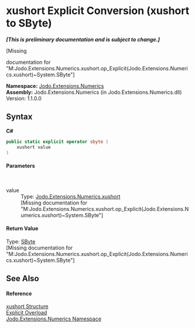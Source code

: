 # xushort&nbsp;Explicit Conversion (xushort to SByte)
 _**\[This is preliminary documentation and is subject to change.\]**_

\[Missing <summary> documentation for "M:Jodo.Extensions.Numerics.xushort.op_Explicit(Jodo.Extensions.Numerics.xushort)~System.SByte"\]

**Namespace:**&nbsp;<a href="N_Jodo_Extensions_Numerics">Jodo.Extensions.Numerics</a><br />**Assembly:**&nbsp;Jodo.Extensions.Numerics (in Jodo.Extensions.Numerics.dll) Version: 1.1.0.0

## Syntax

**C#**<br />
``` C#
public static explicit operator sbyte (
	xushort value
)
```


#### Parameters
&nbsp;<dl><dt>value</dt><dd>Type: <a href="T_Jodo_Extensions_Numerics_xushort">Jodo.Extensions.Numerics.xushort</a><br />\[Missing <param name="value"/> documentation for "M:Jodo.Extensions.Numerics.xushort.op_Explicit(Jodo.Extensions.Numerics.xushort)~System.SByte"\]</dd></dl>

#### Return Value
Type: <a href="https://docs.microsoft.com/dotnet/api/system.sbyte" target="_blank" rel="noopener noreferrer">SByte</a><br />\[Missing <returns> documentation for "M:Jodo.Extensions.Numerics.xushort.op_Explicit(Jodo.Extensions.Numerics.xushort)~System.SByte"\]

## See Also


#### Reference
<a href="T_Jodo_Extensions_Numerics_xushort">xushort Structure</a><br /><a href="Overload_Jodo_Extensions_Numerics_xushort_op_Explicit">Explicit Overload</a><br /><a href="N_Jodo_Extensions_Numerics">Jodo.Extensions.Numerics Namespace</a><br />